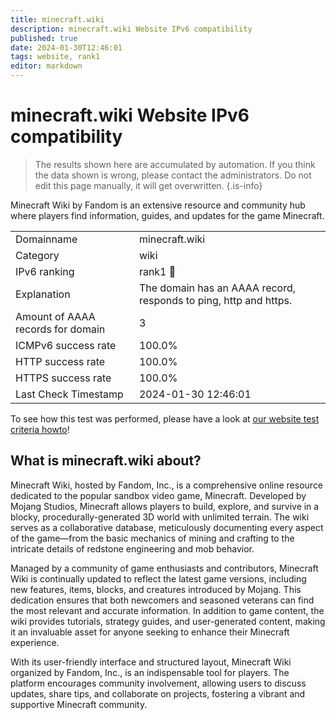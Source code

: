 ```yaml
---
title: minecraft.wiki
description: minecraft.wiki Website IPv6 compatibility
published: true
date: 2024-01-30T12:46:01
tags: website, rank1
editor: markdown
---
```


# minecraft.wiki Website IPv6 compatibility

> The results shown here are accumulated by automation. If you think the data shown is wrong, please contact the administrators. 
> Do not edit this page manually, it will get overwritten.
{.is-info}

Minecraft Wiki by Fandom is an extensive resource and community hub where players find information, guides, and updates for the game Minecraft.


|   |   |
| - | - |
| Domainname | minecraft.wiki
| Category | wiki |
| IPv6 ranking | rank1 :1st_place_medal: |
| Explanation | The domain has an AAAA record, responds to ping, http and https. |
| Amount of AAAA records for domain | 3 |
| ICMPv6 success rate | 100.0%|
| HTTP success rate | 100.0% |
| HTTPS success rate | 100.0% |
| Last Check Timestamp | 2024-01-30 12:46:01 |

To see how this test was performed, please have a look at [our website test criteria howto](/howto/testcriteria/website)!


## What is minecraft.wiki about?
Minecraft Wiki, hosted by Fandom, Inc., is a comprehensive online resource dedicated to the popular sandbox video game, Minecraft. Developed by Mojang Studios, Minecraft allows players to build, explore, and survive in a blocky, procedurally-generated 3D world with unlimited terrain. The wiki serves as a collaborative database, meticulously documenting every aspect of the game—from the basic mechanics of mining and crafting to the intricate details of redstone engineering and mob behavior.

Managed by a community of game enthusiasts and contributors, Minecraft Wiki is continually updated to reflect the latest game versions, including new features, items, blocks, and creatures introduced by Mojang. This dedication ensures that both newcomers and seasoned veterans can find the most relevant and accurate information. In addition to game content, the wiki provides tutorials, strategy guides, and user-generated content, making it an invaluable asset for anyone seeking to enhance their Minecraft experience.

With its user-friendly interface and structured layout, Minecraft Wiki organized by Fandom, Inc., is an indispensable tool for players. The platform encourages community involvement, allowing users to discuss updates, share tips, and collaborate on projects, fostering a vibrant and supportive Minecraft community.
